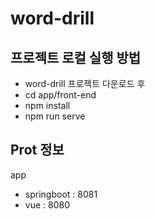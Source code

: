 # word-drill
## 프로젝트 로컬 실행 방법
- word-drill 프로젝트 다운로드 후
- cd app/front-end
- npm install
- npm run serve
## Prot 정보
app
- springboot : 8081
- vue : 8080
